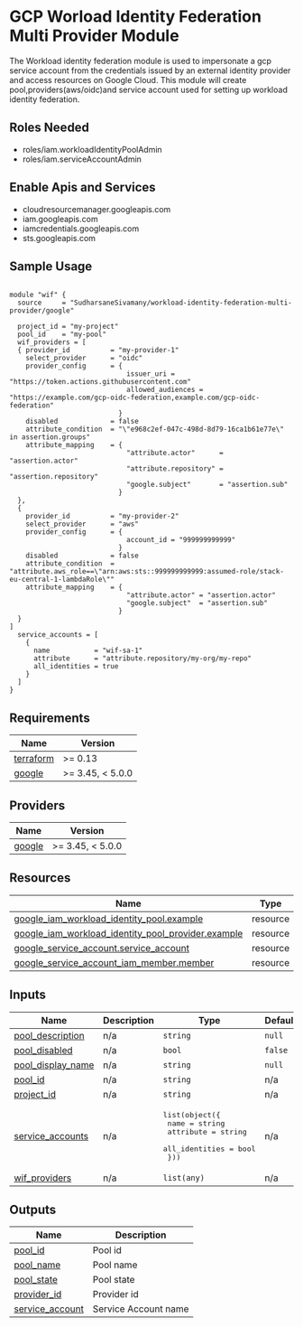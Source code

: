 # GCP Worload Identity Federation Multi Provider Module
The Workload identity federation module is used to impersonate a gcp service account from the credentials issued by an external identity provider and access resources on Google Cloud. 
This module will create pool,providers(aws/oidc)and service account used for setting up workload identity federation.
## Roles Needed

* roles/iam.workloadIdentityPoolAdmin
* roles/iam.serviceAccountAdmin


## Enable Apis and Services
* cloudresourcemanager.googleapis.com
* iam.googleapis.com
* iamcredentials.googleapis.com
* sts.googleapis.com


## Sample Usage
```hcl

module "wif" {
  source     = "SudharsaneSivamany/workload-identity-federation-multi-provider/google"

  project_id = "my-project"
  pool_id    = "my-pool"
  wif_providers = [
  { provider_id          = "my-provider-1"
    select_provider      = "oidc"
    provider_config      = {
                             issuer_uri = "https://token.actions.githubusercontent.com"
                             allowed_audiences = "https://example.com/gcp-oidc-federation,example.com/gcp-oidc-federation" 
                           }
    disabled             = false
    attribute_condition  = "\"e968c2ef-047c-498d-8d79-16ca1b61e77e\" in assertion.groups"
    attribute_mapping    = {
                             "attribute.actor"      = "assertion.actor"
                             "attribute.repository" = "assertion.repository"
                             "google.subject"       = "assertion.sub"
                           } 
  },
  {
    provider_id          = "my-provider-2"
    select_provider      = "aws"
    provider_config      = {
                             account_id = "999999999999"
                           }
    disabled             = false
    attribute_condition  = "attribute.aws_role==\"arn:aws:sts::999999999999:assumed-role/stack-eu-central-1-lambdaRole\""
    attribute_mapping    = {
                             "attribute.actor" = "assertion.actor"
                             "google.subject"  = "assertion.sub"
                           }
  }
]
  service_accounts = [
    {
      name           = "wif-sa-1"
      attribute      = "attribute.repository/my-org/my-repo"
      all_identities = true
    }
  ]
}

```

## Requirements

| Name | Version |
|------|---------|
| <a name="requirement_terraform"></a> [terraform](#requirement\_terraform) | >= 0.13 |
| <a name="requirement_google"></a> [google](#requirement\_google) | >= 3.45, < 5.0.0 |

## Providers

| Name | Version |
|------|---------|
| <a name="provider_google"></a> [google](#provider\_google) | >= 3.45, < 5.0.0 |


## Resources

| Name | Type |
|------|------|
| [google_iam_workload_identity_pool.example](https://registry.terraform.io/providers/hashicorp/google/latest/docs/resources/iam_workload_identity_pool) | resource |
| [google_iam_workload_identity_pool_provider.example](https://registry.terraform.io/providers/hashicorp/google/latest/docs/resources/iam_workload_identity_pool_provider) | resource |
| [google_service_account.service_account](https://registry.terraform.io/providers/hashicorp/google/latest/docs/resources/service_account) | resource |
| [google_service_account_iam_member.member](https://registry.terraform.io/providers/hashicorp/google/latest/docs/resources/service_account_iam_member) | resource |

## Inputs

| Name | Description | Type | Default | Required |
|------|-------------|------|---------|:--------:|
| <a name="input_pool_description"></a> [pool\_description](#input\_pool\_description) | n/a | `string` | `null` | no |
| <a name="input_pool_disabled"></a> [pool\_disabled](#input\_pool\_disabled) | n/a | `bool` | `false` | no |
| <a name="input_pool_display_name"></a> [pool\_display\_name](#input\_pool\_display\_name) | n/a | `string` | `null` | no |
| <a name="input_pool_id"></a> [pool\_id](#input\_pool\_id) | n/a | `string` | n/a | yes |
| <a name="input_project_id"></a> [project\_id](#input\_project\_id) | n/a | `string` | n/a | yes |
| <a name="input_service_accounts"></a> [service\_accounts](#input\_service\_accounts) | n/a | <pre>list(object({<br>    name           = string<br>    attribute      = string<br>    all_identities = bool<br>  }))</pre> | n/a | yes |
| <a name="input_wif_providers"></a> [wif\_providers](#input\_wif\_providers) | n/a | `list(any)` | n/a | yes |

## Outputs

| Name | Description |
|------|-------------|
| <a name="output_pool_id"></a> [pool\_id](#output\_pool\_id) | Pool id |
| <a name="output_pool_name"></a> [pool\_name](#output\_pool\_name) | Pool name |
| <a name="output_pool_state"></a> [pool\_state](#output\_pool\_state) | Pool state |
| <a name="output_provider_id"></a> [provider\_id](#output\_provider\_id) | Provider id |
| <a name="output_service_account"></a> [service\_account](#output\_service\_account) | Service Account name |
